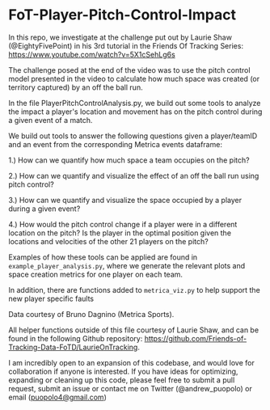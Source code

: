 # FoT-Player-Pitch-Control-Impact

In this repo, we investigate at the challenge put out by Laurie Shaw (@EightyFivePoint) in his 3rd tutorial in the Friends Of Tracking Series: https://www.youtube.com/watch?v=5X1cSehLg6s

The challenge posed at the end of the video was to use the pitch control model presented in the video to calculate how much space was created (or territory captured) by an off the ball run.

In the file PlayerPitchControlAnalysis.py, we build out some tools to analyze the impact a player's location and movement has on the pitch control during a given event of a match.

We build out tools to answer the following questions given a player/teamID and an event from the corresponding Metrica events dataframe:

1.) How can we quantify how much space a team occupies on the pitch?

2.) How can we quantify and visualize the effect of an off the ball run using pitch control?

3.) How can we quantify and visualize the space occupied by a player during a given event?

4.) How would the pitch control change if a player were in a different location on the pitch? Is the player in the optimal position given the locations and velocities of the other 21 players on the pitch?

Examples of how these tools can be applied are found in ``example_player_analysis.py``, where we generate the relevant plots and space creation metrics for one player on each team.

In addition, there are functions added to ``metrica_viz.py`` to help support the new player specific faults

Data courtesy of Bruno Dagnino (Metrica Sports).

All helper functions outside of this file courtesy of Laurie Shaw, and can be found in the following Github repository: https://github.com/Friends-of-Tracking-Data-FoTD/LaurieOnTracking.

I am incredibly open to an expansion of this codebase, and would love for collaboration if anyone is interested. If you have ideas for optimizing, expanding or cleaning up this code, please feel free to submit a pull request, submit an issue or contact me on Twitter (@andrew_puopolo) or email (puopolo4@gmail.com) 
